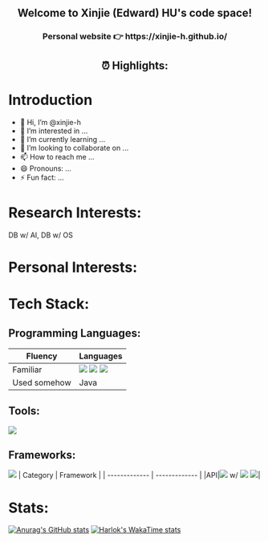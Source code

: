 <h2 align="center"> Welcome to Xinjie (Edward) HU's code space! </h2>

<h3 align="center"> Personal website 👉 https://xinjie-h.github.io/ </h3>

<h2 align="center"> ⏰ Highlights:</h2>

# Introduction
- 👋 Hi, I’m @xinjie-h
- 👀 I’m interested in ...
- 🌱 I’m currently learning ...
- 💞️ I’m looking to collaborate on ...
- 📫 How to reach me ...
- 😄 Pronouns: ...
- ⚡ Fun fact: ...

# Research Interests:
DB w/ AI, DB w/ OS

# Personal Interests:


# Tech Stack:
## Programming Languages:

| Fluency      | Languages      |
| ------------- | ------------- |
| Familiar | [![](https://img.shields.io/badge/-C++-269539?style=flat-square&logo=c%2B%2B&logoColor=ffffff)](https://www.cplusplus.com/) [![](https://img.shields.io/badge/-Python-3776AB?style=flat-square&logo=python&logoColor=ffffff)](https://www.python.org/) [![](https://img.shields.io/badge/-Rust-ef4900?style=flat-square&logo=rust&logoColor=ffffff)](https://www.cplusplus.com/) |
|Used somehow|Java|


## Tools:
[![](https://img.shields.io/badge/-Docker-2496ED?style=flat-square&logo=docker&logoColor=ffffff)](https://www.docker.com/)

## Frameworks:
[![](https://img.shields.io/badge/-Torch-e74a2b?style=flat-square&logo=pytorch&logoColor=ffffff)](https://pytorch.org/)
| Category      | Framework      |
| ------------- | ------------- |
|API|[![](https://img.shields.io/badge/-FastAPI-009688?style=flat-square&logo=fastapi&logoColor=ffffff)](https://fastapi.tiangolo.com/) w/ [![](https://img.shields.io/badge/-Pydantic-e92063?style=flat-square&logo=pydantic&logoColor=ffffff)](https://docs.pydantic.dev/latest/) [![](https://img.shields.io/badge/-Swagger-85EA2D?style=flat-square&logo=swagger&logoColor=ffffff)](https://swagger.io/)|

# Stats:
[![Anurag's GitHub stats](https://github-readme-stats.vercel.app/api?username=xinjie-h)](https://github.com/anuraghazra/github-readme-stats)
[![Harlok's WakaTime stats](https://github-readme-stats.vercel.app/api/wakatime?username=xinjieh&layout=compact)](https://github.com/anuraghazra/github-readme-stats)


<!---
xinjie-h/xinjie-h is a ✨ special ✨ repository because its `README.md` (this file) appears on your GitHub profile.
You can click the Preview link to take a look at your changes.
--->
